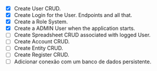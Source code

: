 - [x] Create User CRUD.
- [x] Create Login for the User. Endpoints and all that.
- [x] Create a Role System.
- [x] Create a ADMIN User when the application starts.
- [ ] Create Spreadsheet CRUD associated with logged User.
- [ ] Create Account CRUD.
- [ ] Create Entity CRUD.
- [ ] Create Register CRUD.
- [ ] Adicionar conexão com um banco de dados persistente.
